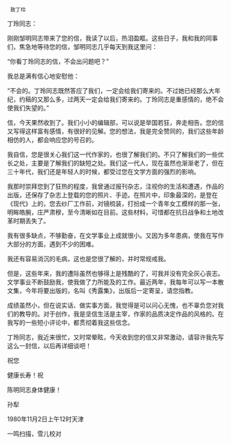      致丁玲 

  丁玲同志： 

  刚刚邹明同志带来了您的信，我读了以后，热泪盈眶。这些日子，我和我的同事们，焦急地等待您的信，邹明同志几乎每天到我这里问： 

  “你看丁玲同志的信，不会出问题吧？” 

  我总是满有信心地安慰他： 

  “不会的。丁玲同志既然答应了我们，一定会给我们寄来的。不过她已经那么大年纪，约稿的又那么多，过两天一定会给我们寄来的。丁玲同志是重感情的，绝不会使我们失望的。” 

  信，今天果然收到了。我们小小的编辑部，可以说是举国若狂，奔走相告。您的信又写得这样富有感情，有很好的见解。您的想法，我是完全赞同的，我们这些年龄相仿的人，都会响应您的号召的。 

  我自信，您是很关心我们这一代作家的，也很了解我们的。不只了解我们的一些优长之处，主要是了解我们的缺短之处。我们这一代人，现在虽然也渐渐老了，但在三十年代，我们还是年轻人的时候，都受过您在文学方面的强烈的影响。 

  我那时崇拜您到了狂热的程度，我曾通过报刊杂志，注视你的生活和遭遇，作品的出版，还保存了杂志上登载的您的照片、手迹。在照片中，印象最深的，是登在《现代》上的，您去纱厂工作前，对镜梳装，打扮成一个青年女工模样的那一张，明眸皓腕，庄严肃穆，至今清晰如在目前。这些材料，可惜都在抗日战争和土地改革时期丢失了。 

  我有很多缺点，不够勤奋，在文学事业上成就很小。又因为多年患病，使我在写作大部分的方面，遇到不少的困难。 

  我还有容易消沉的毛病，这也是您很了解的，并时常规戒我。 

  但是，这些年来，我的遭际虽然也够得上是残酷的了，可我并没有完全灰心丧志。文学事业不断鼓励我，使我做了力所能及的工作。最近两年，我每年可以写一本散文集，今年将要出版的，名叫《秀露集》，出版后一定寄呈，请您指教。 

  成绩虽然小，但在说实话、做实事方面，我觉得是可以问心无愧，也不辜负您对我们的教导的。对于创作，我是坚信生活是主宰，作家的品质决定作品的风格的。在我写的一些短小评论中，都贯彻着我这些信念。 

  丁玲同志，我近来很忙，又时常晕眩，今天收到您的信又非常激动，请容许我先写这么一封信，以后再详细谈吧！ 

  祝您 

  健康长寿！祝 

  陈明同志身体健康！ 

  孙犁 

  1980年11月2日上午12时天津 

  一鸣扫描，雪儿校对 

